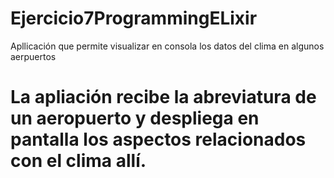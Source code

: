 # Ejercicio7ProgrammingELixir
Apllicación que permite visualizar en consola los datos del clima en algunos aerpuertos

# La apliación recibe la abreviatura de un aeropuerto y despliega en pantalla los aspectos relacionados con el clima allí.
